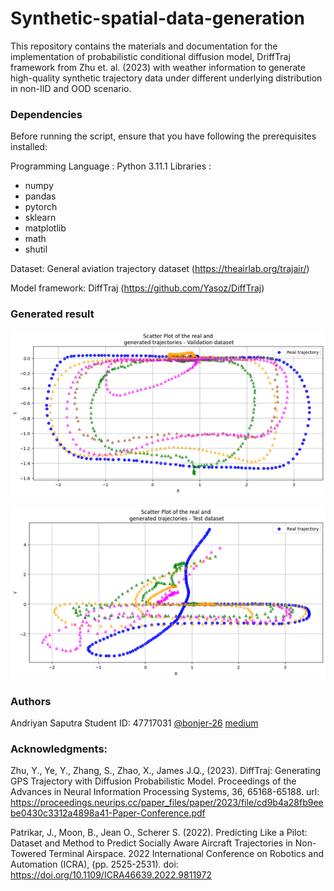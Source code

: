 # Synthetic-spatial-data-generation
This repository contains the materials and documentation for the implementation of probabilistic conditional diffusion model, DriffTraj framework from Zhu et. al. (2023) with weather information to generate high-quality synthetic trajectory data under different underlying distribution in non-IID and OOD scenario.

### Dependencies
Before running the script, ensure that you have following the prerequisites installed:

Programming Language  : Python 3.11.1
Libraries :
* numpy                 
* pandas                
* pytorch               
* sklearn               
* matplotlib            
* math                  
* shutil                

Dataset: General aviation trajectory dataset (https://theairlab.org/trajair/)

Model framework: DiffTraj (https://github.com/Yasoz/DiffTraj)

### Generated result

![Validation set generation result](https://github.com/bonjer-26/Synthetic-spatial-data-generation/blob/main/traj_val.png?raw=true)

![Test set generation result](https://github.com/bonjer-26/Synthetic-spatial-data-generation/blob/main/traj_test.png?raw=true)

### Authors

Andriyan Saputra 
Student ID: 47717031
[@bonjer-26](https://github.com/bonjer-26)
[medium](https://medium.com/@andriyan-saputra78)

### Acknowledgments:
Zhu, Y., Ye, Y., Zhang, S., Zhao, X., James J.Q., (2023). DiffTraj: Generating GPS Trajectory with Diffusion Probabilistic Model. Proceedings of the Advances in Neural Information Processing Systems, 36, 65168-65188. url: https://proceedings.neurips.cc/paper_files/paper/2023/file/cd9b4a28fb9eebe0430c3312a4898a41-Paper-Conference.pdf

Patrikar, J., Moon, B., Jean O., Scherer S. (2022). Predicting Like a Pilot: Dataset and Method to Predict Socially Aware Aircraft Trajectories in Non-Towered Terminal Airspace. 2022 International Conference on Robotics and Automation (ICRA), (pp. 2525-2531). doi: https://doi.org/10.1109/ICRA46639.2022.9811972







